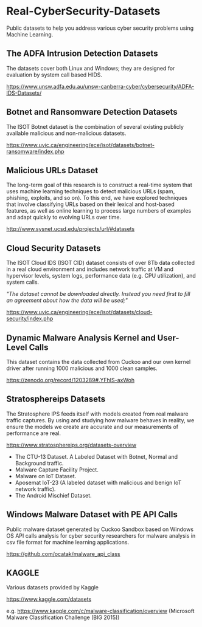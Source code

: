 # Real-CyberSecurity-Datasets
Public datasets to help you address various cyber security problems using Machine Learning.

## The ADFA Intrusion Detection Datasets

The datasets cover both Linux and Windows; they are designed for evaluation by system call based HIDS.

https://www.unsw.adfa.edu.au/unsw-canberra-cyber/cybersecurity/ADFA-IDS-Datasets/

## Botnet and Ransomware Detection Datasets

The ISOT Botnet dataset is the combination of several existing publicly available malicious and non-malicious datasets.

https://www.uvic.ca/engineering/ece/isot/datasets/botnet-ransomware/index.php

##  Malicious URLs Dataset

The long-term goal of this research is to construct a real-time system that uses machine learning techniques to detect malicious URLs (spam, phishing, exploits, and so on). To this end, we have explored techniques that involve classifying URLs based on their lexical and host-based features, as well as online learning to process large numbers of examples and adapt quickly to evolving URLs over time.

http://www.sysnet.ucsd.edu/projects/url/#datasets

## Cloud Security Datasets

The ISOT Cloud IDS (ISOT CID) dataset consists of over 8Tb data collected in a real cloud environment and includes network traffic at VM and hypervisor levels, system logs, performance data (e.g. CPU utilization), and system calls.

_"The dataset cannot be downloaded directly. Instead you need first to fill an agreement about how the data will be used;"_

https://www.uvic.ca/engineering/ece/isot/datasets/cloud-security/index.php

## Dynamic Malware Analysis Kernel and User-Level Calls

This dataset contains the data collected from Cuckoo and our own kernel driver after running 1000 malicious and 1000 clean samples. 

https://zenodo.org/record/1203289#.YFhIS-axWoh

## Stratosphereips Datasets

The Stratosphere IPS feeds itself with models created from real malware traffic captures. By using and studying how malware behaves in reality, we ensure the models we create are accurate and our measurements of performance are real.

https://www.stratosphereips.org/datasets-overview

* The CTU-13 Dataset. A Labeled Dataset with Botnet, Normal and Background traffic.
* Malware Capture Facility Project.
* Malware on IoT Dataset.
* Aposemat IoT-23 (A labeled dataset with malicious and benign IoT network traffic).
* The Android Mischief Dataset.

## Windows Malware Dataset with PE API Calls

Public malware dataset generated by Cuckoo Sandbox based on Windows OS API calls analysis for cyber security researchers for malware analysis in csv file format for machine learning applications.

https://github.com/ocatak/malware_api_class

## KAGGLE

Various datasets provided by Kaggle

https://www.kaggle.com/datasets

e.g. https://www.kaggle.com/c/malware-classification/overview (Microsoft Malware Classification Challenge (BIG 2015))
